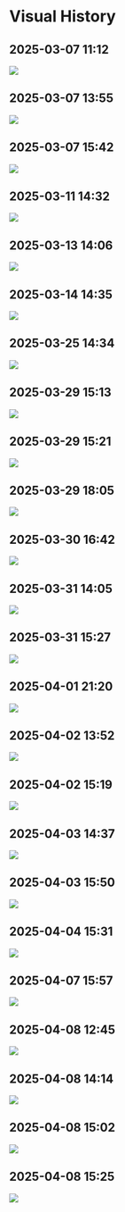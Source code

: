 # Visual History

## 2025-03-07 11:12

![](./images/visual-history/Screenshot%202025-03-07%20at%2011.10.55.png)

## 2025-03-07 13:55

![](./images/visual-history/Screenshot%202025-03-07%20at%2013.55.25.png)

## 2025-03-07 15:42

![](./images/visual-history/Screenshot%202025-03-07%20at%2015.42.18.png)

## 2025-03-11 14:32

![](./images/visual-history/Screenshot%202025-03-11%20at%2014.32.02.png)

## 2025-03-13 14:06

![](./images/visual-history/Screenshot%202025-03-13%20at%2014.01.25.png)

## 2025-03-14 14:35

![](./images/visual-history/Screenshot%202025-03-14%20at%2014.34.58.png)

## 2025-03-25 14:34

![](./images/visual-history/Screenshot%202025-03-25%20at%2014.34.01%201.png)

## 2025-03-29 15:13

![](./images/visual-history/Screenshot%202025-03-29%20at%2015.09.59%202.png)

## 2025-03-29 15:21

![](./images/visual-history/Screenshot%202025-03-29%20at%2015.21.26%201.png)

## 2025-03-29 18:05

![](./images/visual-history/Screenshot%202025-03-29%20at%2018.04.32.png)

## 2025-03-30 16:42

![](./images/visual-history/Screenshot%202025-03-30%20at%2016.40.52.png)

## 2025-03-31 14:05

![](./images/visual-history/Screenshot%202025-03-31%20at%2014.04.39.png)

## 2025-03-31 15:27

![](./images/visual-history/Screenshot%202025-03-31%20at%2015.26.25%201.png)

## 2025-04-01 21:20

![](./images/visual-history/Screenshot%202025-04-01%20at%2021.14.11.png)

## 2025-04-02 13:52

![](./images/visual-history/Screenshot%202025-04-02%20at%2013.36.52.png)

## 2025-04-02 15:19

![](./images/visual-history/Screenshot%202025-04-02%20at%2015.15.17.png)

## 2025-04-03 14:37

![](./images/visual-history/Screenshot%202025-04-03%20at%2014.36.29.png)

## 2025-04-03 15:50

![](./images/visual-history/Screenshot%202025-04-03%20at%2015.49.55.png)

## 2025-04-04 15:31

![](./images/visual-history/Screenshot%202025-04-04%20at%2015.29.34%203.png)

## 2025-04-07 15:57

![](./images/visual-history/Screenshot%202025-04-07%20at%2015.57.32.png)

## 2025-04-08 12:45

![](./images/visual-history/Screenshot%202025-04-08%20at%2012.41.27.png)

## 2025-04-08 14:14

![](./images/visual-history/Screenshot%202025-04-08%20at%2014.13.36.png)

## 2025-04-08 15:02

![](./images/visual-history/Screenshot%202025-04-08%20at%2015.01.58.png)

## 2025-04-08 15:25

![](./images/visual-history/Screenshot%202025-04-08%20at%2015.24.24.png)